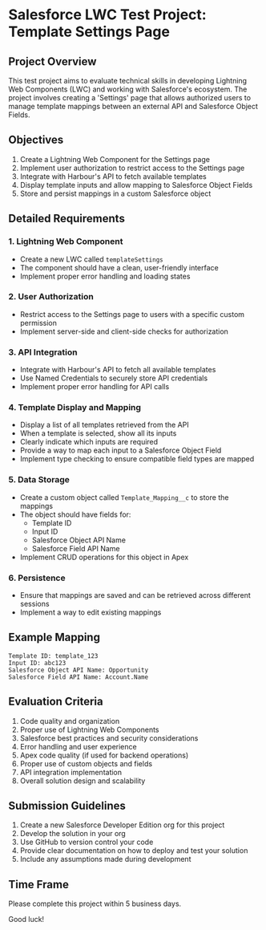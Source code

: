 # Salesforce LWC Test Project: Template Settings Page

## Project Overview

This test project aims to evaluate technical skills in developing Lightning Web Components (LWC) and working with Salesforce's ecosystem. The project involves creating a 'Settings' page that allows authorized users to manage template mappings between an external API and Salesforce Object Fields.

## Objectives

1. Create a Lightning Web Component for the Settings page
2. Implement user authorization to restrict access to the Settings page
3. Integrate with Harbour's API to fetch available templates
4. Display template inputs and allow mapping to Salesforce Object Fields
5. Store and persist mappings in a custom Salesforce object

## Detailed Requirements

### 1. Lightning Web Component

- Create a new LWC called `templateSettings`
- The component should have a clean, user-friendly interface
- Implement proper error handling and loading states

### 2. User Authorization

- Restrict access to the Settings page to users with a specific custom permission
- Implement server-side and client-side checks for authorization

### 3. API Integration

- Integrate with Harbour's API to fetch all available templates
- Use Named Credentials to securely store API credentials
- Implement proper error handling for API calls

### 4. Template Display and Mapping

- Display a list of all templates retrieved from the API
- When a template is selected, show all its inputs
- Clearly indicate which inputs are required
- Provide a way to map each input to a Salesforce Object Field
- Implement type checking to ensure compatible field types are mapped

### 5. Data Storage

- Create a custom object called `Template_Mapping__c` to store the mappings
- The object should have fields for:
  - Template ID
  - Input ID
  - Salesforce Object API Name
  - Salesforce Field API Name
- Implement CRUD operations for this object in Apex

### 6. Persistence

- Ensure that mappings are saved and can be retrieved across different sessions
- Implement a way to edit existing mappings

## Example Mapping

```
Template ID: template_123
Input ID: abc123
Salesforce Object API Name: Opportunity
Salesforce Field API Name: Account.Name
```

## Evaluation Criteria

1. Code quality and organization
2. Proper use of Lightning Web Components
3. Salesforce best practices and security considerations
4. Error handling and user experience
5. Apex code quality (if used for backend operations)
6. Proper use of custom objects and fields
7. API integration implementation
8. Overall solution design and scalability

## Submission Guidelines

1. Create a new Salesforce Developer Edition org for this project
2. Develop the solution in your org
3. Use GitHub to version control your code
4. Provide clear documentation on how to deploy and test your solution
5. Include any assumptions made during development

## Time Frame

Please complete this project within 5 business days.

Good luck!